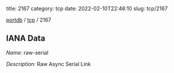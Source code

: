 title: 2167
category: tcp
date: 2022-02-10T22:46:10
slug: tcp/2167

[portdb](/) / [tcp](/category/tcp.html) / 2167


## IANA Data

_Name:_ raw-serial

_Description:_ Raw Async Serial Link

